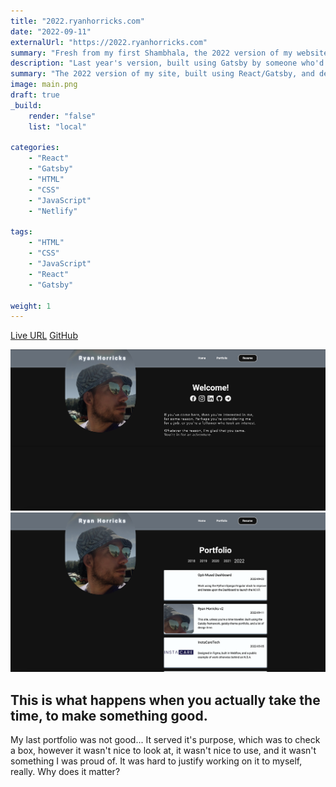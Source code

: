 ```yaml
---
title: "2022.ryanhorricks.com"
date: "2022-09-11"
externalUrl: "https://2022.ryanhorricks.com"
summary: "Fresh from my first Shambhala, the 2022 version of my website."
description: "Last year's version, built using Gatsby by someone who'd yet to discover the joys of living for himself, instead of others."
summary: "The 2022 version of my site, built using React/Gatsby, and deployed using Netlify."
image: main.png
draft: true
_build:
    render: "false"
    list: "local"

categories:
    - "React"
    - "Gatsby"
    - "HTML"
    - "CSS"
    - "JavaScript"
    - "Netlify"

tags:
    - "HTML"
    - "CSS"
    - "JavaScript"
    - "React"
    - "Gatsby"

weight: 1
---
```


[Live URL](https://2022.ryanhorricks.com)
[GitHub](https://github.com/codekane/ryanhorricksv2)

![Home](home.png)
![Portfollio](portfolio.png)


## This is what happens when you actually take the time, to make something good.
My last portfolio was not good... It served it's purpose, which was to check a box, however it wasn't nice to 
look at, it wasn't nice to use, and it wasn't something I was proud of. It was hard to justify working on it to
myself, really. Why does it matter?
